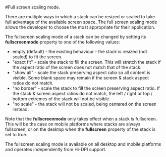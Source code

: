 #Full screen scaling mode.

There are multiple ways in which a stack can be resized or scaled to take full advantage of the available screen space. The full screen scaling mode allows the developer to choose the most appropriate for their application.

The fullscreen scaling mode of a stack can be changed by setting its **fullscreenmode** property to one of the following values:

* empty (default) - the existing behaviour - the stack is resized (not scaled) to fit the screen.
* "exact fit" - scale the stack to fill the screen. This will stretch the stack if the aspect ratio of the screen does not match that of the stack.
* "show all" - scale the stack preserving aspect ratio so all content is visible. Some blank space may remain if the screen & stack aspect ratios do not match.
* "no border" - scale the stack to fill the screen preserving aspect ratio. If the stack & screen aspect ratios do not match, the left / right or top / bottom extremes of the stack will not be visible.
* "no scale" - the stack will not be scaled, being centered on the screen instead.


Note that the **fullscreenmode** only takes effect when a stack is fullscreen. This will be the case on mobile platforms where stacks are always fullscreen, or on the desktop when the **fullscreen** property of the stack is set to true.

The fullscreen scaling mode is available on all desktop and mobile platforms and operates independently from Hi-DPI support.

